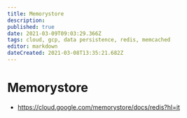 ```yaml
---
title: Memorystore
description: 
published: true
date: 2021-03-09T09:03:29.366Z
tags: cloud, gcp, data persistence, redis, memcached
editor: markdown
dateCreated: 2021-03-08T13:35:21.682Z
---
```


# Memorystore
- https://cloud.google.com/memorystore/docs/redis?hl=it